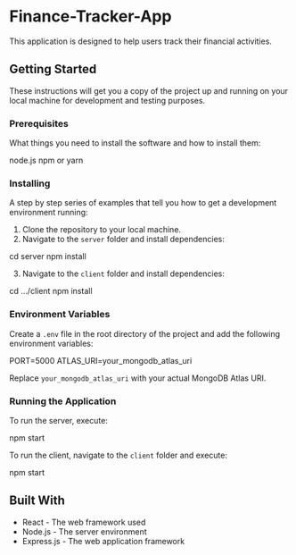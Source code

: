 # Finance-Tracker-App

This application is designed to help users track their financial activities.

## Getting Started

These instructions will get you a copy of the project up and running on your local machine for development and testing purposes.

### Prerequisites

What things you need to install the software and how to install them:


node.js npm or yarn


### Installing

A step by step series of examples that tell you how to get a development environment running:

1. Clone the repository to your local machine.
2. Navigate to the `server` folder and install dependencies:


cd server npm install


3. Navigate to the `client` folder and install dependencies:


cd …/client npm install


### Environment Variables

Create a `.env` file in the root directory of the project and add the following environment variables:


PORT=5000 ATLAS_URI=your_mongodb_atlas_uri


Replace `your_mongodb_atlas_uri` with your actual MongoDB Atlas URI.

### Running the Application

To run the server, execute:


npm start


To run the client, navigate to the `client` folder and execute:


npm start


## Built With

* React - The web framework used
* Node.js - The server environment
* Express.js - The web application framework
